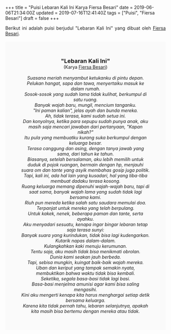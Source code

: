 +++
title = "Puisi Lebaran Kali Ini Karya Fiersa Besari"
date = 2019-06-06T21:34:00Z
updated = 2019-07-16T12:41:40Z
tags = ["Puisi", "Fiersa Besari"]
draft = false
+++

<div dir="ltr" style="text-align: left;" trbidi="on"><div dir="ltr" style="text-align: left;" trbidi="on"><div style="text-align: justify;">Berikut ini adalah puisi berjudul "Lebaran Kali Ini" yang dibuat oleh <a href="https://www.youtube.com/user/fiersabesari" target="_blank">Fiersa Besari</a>. </div><br /><div style="background: #FAFAFA; font-size: 14px; padding: 50px; text-align: center;"><span style="font-size: 18px;"><b>"Lebaran Kali Ini"</b></span><br />(Karya <a href="https://www.sekata.web.id/tags/fiersa-besari" target="_blank">Fiersa Besari</a>) <br /><br /><i>Suasana meriah menyambut ketukanku di pintu depan.<br />Pelukan hangat, sapa dan tawa, menyertaiku masuk ke dalam rumah.<br />Sosok-sosok yang sudah lama tidak kulihat, berkumpul di satu ruang.<br />Banyak wajah baru, mungil, mencium tanganku.<br />"Ini paman kalian", jelas ayah dan bunda mereka.<br />Ah, tidak terasa, kami sudah setua ini.<br />Dan konyolnya, ketika para sepupu sudah punya anak, aku masih saja mencari jawaban dari pertanyaan, "Kapan nikah?"<br />Itu pula yang membuatku kurang suka berkumpul dengan keluarga besar.<br />Terasa canggung dan asing, dengan tanya jawab yang sama, dari tahun ke tahun.<br />Biasanya, setelah bersalaman, aku lebih memilih untuk duduk di pojok ruangan, bermain dengan hp, menjauhi suara om dan tante yang asyik membahas gosip juga politik.<br />Tapi, kali ini, ada hal lain yang kusadari, hal yang tiba-tiba membuat dadaku terasa kosong.<br />Ruang keluarga memang dipenuhi wajah-wajah baru, tapi di saat sama, banyak wajah lama yang sudah tidak lagi bersama kami.<br />Riuh pun mereda ketika salah satu saudara memulai doa.<br />Terpanjat untuk mereka yang telah berpulang.<br />Untuk kakek, nenek, beberapa paman dan tante, serta ayahku.<br />Aku menyadari sesuatu, kenapa ingar bingar lebaran tetap saja terasa sunyi:<br />Banyak suara yang kurindukan, tidak bisa lagi kudengarkan.<br />Kutarik napas dalam-dalam.<br />Kulangkahkan kaki menuju kerumunan.<br />Tentu saja, aku masih tidak bisa menikmati obrolan.<br />Dunia kami seakan jauh berbeda.<br />Tapi, sebisa mungkin, kuingat baik-baik wajah mereka.<br />Uban dan keriput yang tampak semakin nyata, membuktikan bahwa waktu tidak bisa kembali.<br />Seketika, segala basa-basi tidak lagi basi.<br />Basa-basi menjelma amunisi agar kami bisa saling mengasihi.<br />Kini aku mengerti kenapa kita harus menghargai setiap detik bersama keluarga.<br />Karena kita tidak pernah tahu, lebaran selanjutnya, apakah kita masih bisa bertemu dengan mereka atau tidak.<br /></i></div></div></div>
